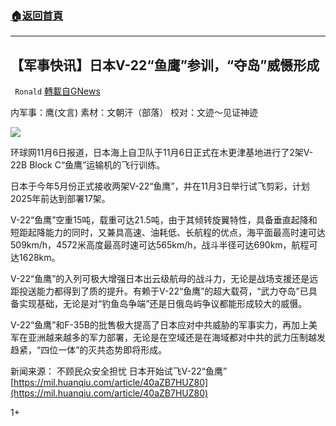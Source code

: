 ###  [:house:返回首頁](https://github.com/ourhimalayas/txt)
---

## 【军事快讯】日本V-22“鱼鹰”参训，“夺岛”威慑形成
` Ronald` [轉載自GNews](https://gnews.org/zh-hans/534721/)

内军事：鹰(文言) 素材：文朝汗（部落） 校对：文迹～见证神迹

![]()![](https://gnews-media-offload.s3.amazonaws.com/wp-content/uploads/2020/11/07045701/image0-151.jpg)

环球网11月6日报道，日本海上自卫队于11月6日正式在木更津基地进行了2架V-22B Block C“鱼鹰”运输机的飞行训练。

日本于今年5月份正式接收两架V-22“鱼鹰”，并在11月3日举行试飞剪彩，计划2025年前达到部署17架。

V-22“鱼鹰”空重15吨，载重可达21.5吨，由于其倾转旋翼特性，具备垂直起降和短距起降能力的同时，又兼具高速、油耗低、长航程的优点，海平面最高时速可达509km/h，4572米高度最高时速可达565km/h，战斗半径可达690km，航程可达1628km。

V-22“鱼鹰”的入列可极大增强日本出云级航母的战斗力，无论是战场支援还是远距投送能力都得到了质的提升。有赖于V-22“鱼鹰”的超大载荷，“武力夺岛”已具备实现基础，无论是对“钓鱼岛争端”还是日俄岛屿争议都能形成较大的威慑。

V-22“鱼鹰”和F-35B的批售极大提高了日本应对中共威胁的军事实力，再加上美军在亚洲越来越多的军力部署，无论是在空域还是在海域都对中共的武力压制越发趋紧，“四位一体”的灭共态势即将形成。

新闻来源：
不顾民众安全担忧 日本开始试飞V-22“鱼鹰”
[https://mil.huanqiu.com/article/40aZB7HUZ80](https://mil.huanqiu.com/article/40aZB7HUZ80)

1+
